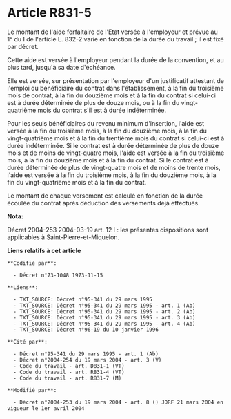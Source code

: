 # Article R831-5

Le montant de l'aide forfaitaire de l'Etat versée à l'employeur et prévue au 1° du I de l'article L. 832-2 varie en fonction
de la durée du travail ; il est fixé par décret.

Cette aide est versée à l'employeur pendant la durée de la convention, et au plus tard, jusqu'à sa date d'échéance.

Elle est versée, sur présentation par l'employeur d'un justificatif attestant de l'emploi du bénéficiaire du contrat dans
l'établissement, à la fin du troisième mois de contrat, à la fin du douzième mois et à la fin du contrat si celui-ci est à
durée déterminée de plus de douze mois, ou à la fin du vingt-quatrième mois du contrat s'il est à durée indéterminée.

Pour les seuls bénéficiaires du revenu minimum d'insertion, l'aide est versée à la fin du troisième mois, à la fin du
douzième mois, à la fin du vingt-quatrième mois et à la fin du trentième mois du contrat si celui-ci est à durée
indéterminée. Si le contrat est à durée déterminée de plus de douze mois et de moins de vingt-quatre mois, l'aide est versée
à la fin du troisième mois, à la fin du douzième mois et à la fin du contrat. Si le contrat est à durée déterminée de plus de
vingt-quatre mois et de moins de trente mois, l'aide est versée à la fin du troisième mois, à la fin du douzième mois, à la
fin du vingt-quatrième mois et à la fin du contrat.

Le montant de chaque versement est calculé en fonction de la durée écoulée du contrat après déduction des versements déjà
effectués.

**Nota:**

Décret 2004-253 2004-03-19 art. 12 I : les présentes dispositions sont applicables à Saint-Pierre-et-Miquelon.

**Liens relatifs à cet article**

	**Codifié par**:

	  - Décret n°73-1048 1973-11-15

	**Liens**:

	  - TXT_SOURCE: Décret n°95-341 du 29 mars 1995
	  - TXT_SOURCE: Décret n°95-341 du 29 mars 1995 - art. 1 (Ab)
	  - TXT_SOURCE: Décret n°95-341 du 29 mars 1995 - art. 2 (Ab)
	  - TXT_SOURCE: Décret n°95-341 du 29 mars 1995 - art. 3 (Ab)
	  - TXT_SOURCE: Décret n°95-341 du 29 mars 1995 - art. 4 (Ab)
	  - TXT_SOURCE: Décret n°96-19 du 10 janvier 1996

	**Cité par**:

	  - Décret n°95-341 du 29 mars 1995 - art. 1 (Ab)
	  - Décret n°2004-254 du 19 mars 2004 - art. 3 (V)
	  - Code du travail - art. D831-1 (VT)
	  - Code du travail - art. R831-4 (VT)
	  - Code du travail - art. R831-7 (M)

	**Modifié par**:

	  - Décret n°2004-253 du 19 mars 2004 - art. 8 () JORF 21 mars 2004 en vigueur le 1er avril 2004
